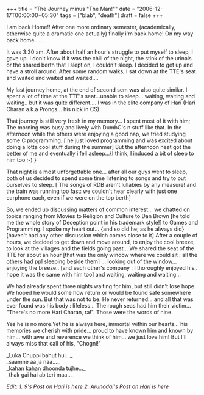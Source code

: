 +++
title = "The Journey minus \"The Man!\""
date = "2006-12-17T00:00:00+05:30"
tags = ["blab", "death"]
draft = false
+++

I am back Home!! After one more ordinary semester, (academically,
otherwise quite a dramatic one actually) finally i'm back home! On
my way back home......

It was 3:30 am. After about half an hour's struggle to put myself
to sleep, I gave up. I don't know if it was the chill of the
night, the stink of the urinals or the shared berth that I slept
on, I couldn't sleep. I decided to get up and have a stroll
around. After some random walks, I sat down at the TTE's seat and
waited and waited and waited....

My last journey home, at the end of second sem was also quite
similar. I spent a lot of time at the TTE's seat...unable to
sleep... waiting, waiting and waiting.. but it was quite
different.... I was in the elite company of Hari (Hari Charan
a.k.a Prongs... his nick in CS)

That journey is still very fresh in my memory... I spent most of
it with him; The morning was busy and lively with DumbC's n stuff
like that. In the afternoon while the others were enjoying a good
nap, we tried studying some C programming. [ he just loved
programming and was excited about doing a lotta cool stuff during
the summer] But the afternoon heat got the better of me and
eventually i fell asleep...{I think, I induced a bit of sleep to
him too ;-) }

That night is a most unforgettable one... after all our guys went
to sleep, both of us decided to spend some time listening to songs
and try to put ourselves to sleep. [ The songs of RDB aren't
lullabies by any measure! and the train was running too fast: we
couldn't hear clearly with just one earphone each, even if we were
on the top berth]

So, we ended up discussing matters of common interest... we
chatted on topics ranging from Movies to Religion and Culture to
Dan Brown [he told me the whole story of Deception point in his
trademark style!] to Games and Programming. I spoke my heart
out... {and so did he; as he always did} [haven't had any other
discussion which comes close to it] After a couple of hours, we
decided to get down and move around, to enjoy the cool breeze, to
look at the villages and the fields going past... We shared the
seat of the TTE for about an hour [that was the only window where
we could sit : all the others had ppl sleeping beside them]
... looking out of the window... enjoying the breeze.. [and each
other's company : I thoroughly enjoyed his.. hope it was the same
with him too] and waiting, waiting and waiting...

We had already spent three nights waiting for him, but still
didn't lose hope. We hoped he would some how return or would be
found safe somewhere under the sun. But that was not to be. He
never returned... and all that was ever found was his body :
lifeless... The rough seas had him their victim... "There's no
more Hari Charan, ra!". Those were the words of nine.

Yes he is no more.Yet he is always here, immortal within our
hearts... his memories we cherish with pride... proud to have
known him and known by him... with awe and reverence we think of
him... we just love him! But I'll always miss that call of his,
"Chogni!"

<p class="verse">
_Luka Chuppi bahut hui..._<br />
_saamne aa ja naa..._<br />
_kahan kahan dhoonda tujhe..._<br />
_thak gai hai ab teri maa..._<br />
</p>

_Edit:_
_1. 9's Post on Hari is here_
_2. Arunodai's Post on Hari is here_
